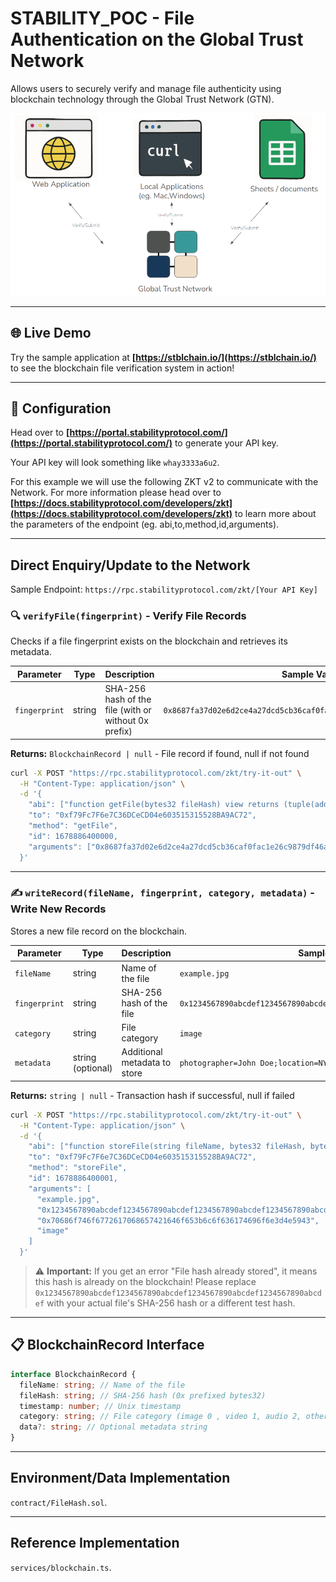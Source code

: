 # STABILITY_POC - File Authentication on the Global Trust Network

Allows users to securely verify and manage file authenticity using blockchain technology through the Global Trust Network (GTN).

![System Context Diagram](ContextDiagram.png)

---

## 🌐 Live Demo

Try the sample application at **[https://stblchain.io/](https://stblchain.io/)** to see the blockchain file verification system in action!

---

## 🔧 Configuration

Head over to **[https://portal.stabilityprotocol.com/](https://portal.stabilityprotocol.com/)** to generate your API key.

Your API key will look something like `whay3333a6u2`.

For this example we will use the following ZKT v2 to communicate with the Network.
For more information please head over to **[https://docs.stabilityprotocol.com/developers/zkt](https://docs.stabilityprotocol.com/developers/zkt)** to learn more about the parameters of the endpoint (eg. abi,to,method,id,arguments).

---

## Direct Enquiry/Update to the Network

Sample Endpoint: `https://rpc.stabilityprotocol.com/zkt/[Your API Key]`

### 🔍 `verifyFile(fingerprint)` - Verify File Records

Checks if a file fingerprint exists on the blockchain and retrieves its metadata.

| Parameter     | Type   | Description                                          | Sample Value                                                         |
| ------------- | ------ | ---------------------------------------------------- | -------------------------------------------------------------------- |
| `fingerprint` | string | SHA-256 hash of the file (with or without 0x prefix) | `0x8687fa37d02e6d2ce4a27dcd5cb36caf0fac1e26c9879df46a00e4d009c1dab1` |

**Returns:** `BlockchainRecord | null` - File record if found, null if not found

```bash
curl -X POST "https://rpc.stabilityprotocol.com/zkt/try-it-out" \
  -H "Content-Type: application/json" \
  -d '{
    "abi": ["function getFile(bytes32 fileHash) view returns (tuple(address owner, string fileName, bytes32 fileHash, uint timestamp, bytes data, uint8 category) fileRecord, bool isReference, tuple(bytes32 originalFileHash, bytes32 modifiedFileHash, uint refTimestamp, bytes refData) referenceRecord)"],
    "to": "0xf79Fc7F6e7C36DCeCD04e603515315528BA9AC72",
    "method": "getFile",
    "id": 1678886400000,
    "arguments": ["0x8687fa37d02e6d2ce4a27dcd5cb36caf0fac1e26c9879df46a00e4d009c1dab1"]
  }'
```

---

### ✍️ `writeRecord(fileName, fingerprint, category, metadata)` - Write New Records

Stores a new file record on the blockchain.

| Parameter     | Type              | Description                  | Sample Value                                                         |
| ------------- | ----------------- | ---------------------------- | -------------------------------------------------------------------- |
| `fileName`    | string            | Name of the file             | `example.jpg`                                                        |
| `fingerprint` | string            | SHA-256 hash of the file     | `0x1234567890abcdef1234567890abcdef1234567890abcdef1234567890abcdef` |
| `category`    | string            | File category                | `image`                                                              |
| `metadata`    | string (optional) | Additional metadata to store | `photographer=John Doe;location=NYC`                                 |

**Returns:** `string | null` - Transaction hash if successful, null if failed

```bash
curl -X POST "https://rpc.stabilityprotocol.com/zkt/try-it-out" \
  -H "Content-Type: application/json" \
  -d '{
    "abi": ["function storeFile(string fileName, bytes32 fileHash, bytes data, string categoryStr)"],
    "to": "0xf79Fc7F6e7C36DCeCD04e603515315528BA9AC72",
    "method": "storeFile",
    "id": 1678886400001,
    "arguments": [
      "example.jpg",
      "0x1234567890abcdef1234567890abcdef1234567890abcdef1234567890abcdef",
      "0x70686f746f6772617068657421646f653b6c6f636174696f6e3d4e5943",
      "image"
    ]
  }'
```

> ⚠️ **Important:** If you get an error "File hash already stored", it means this hash is already on the blockchain! Please replace `0x1234567890abcdef1234567890abcdef1234567890abcdef1234567890abcdef` with your actual file's SHA-256 hash or a different test hash.

---

## 📋 BlockchainRecord Interface

```typescript
interface BlockchainRecord {
  fileName: string; // Name of the file
  fileHash: string; // SHA-256 hash (0x prefixed bytes32)
  timestamp: number; // Unix timestamp
  category: string; // File category (image 0 , video 1, audio 2, others 3)
  data?: string; // Optional metadata string
}
```

---

## Environment/Data Implementation

`contract/FileHash.sol`.

---

## Reference Implementation

`services/blockchain.ts`.

